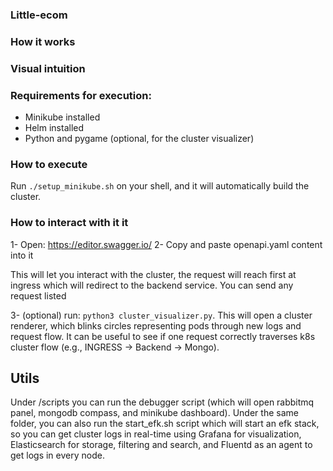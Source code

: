 ### Little-ecom

### How it works

### Visual intuition

### Requirements for execution:
- Minikube installed
- Helm installed
- Python and pygame (optional, for the cluster visualizer)

### How to execute
Run `./setup_minikube.sh` on your shell, and it will automatically build the cluster.

### How to interact with it it
1- Open: https://editor.swagger.io/
2- Copy and paste openapi.yaml content into it

This will let you interact with the cluster, the request will reach first at ingress which will redirect
to the backend service. You can send any request listed

3- (optional) run: `python3 cluster_visualizer.py`. This will open a cluster renderer, which blinks circles representing
pods through new logs and request flow. It can be useful to see if one request correctly traverses k8s cluster flow 
(e.g., INGRESS -> Backend -> Mongo).

## Utils
Under /scripts you can run the debugger script (which will open rabbitmq panel, mongodb compass, 
and minikube dashboard). Under the same folder, you can also run the start_efk.sh script which will start 
an efk stack, so you can get cluster logs in real-time using Grafana for visualization, Elasticsearch 
for storage, filtering and search, and Fluentd as an agent to get logs in every node.

